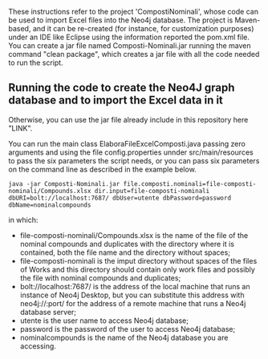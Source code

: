 
These instructions refer to the project 'CompostiNominali', whose code can be used to import Excel files into the Neo4j database.
The project is Maven-based, and it can be re-created (for instance, for customization purposes) under an IDE like Eclipse using the information reported the pom.xml file.
You can create a jar file named Composti-Nominali.jar running the maven command "clean package", which creates a jar file with all the code needed to run the script. 

## Running the code to create the Neo4J graph database and to import the Excel data in it

Otherwise, you can use the jar file already include in this repository here "LINK".

You can run the main class ElaboraFileExcelComposti.java passing zero arguments and using the file config.properties unnder src/main/resources to pass the six parameters the script needs, or you can pass six parameters on the command line as described in the example below.

```
java -jar Composti-Nominali.jar file.composti.nominali=file-composti-nominali/Compounds.xlsx dir.input=file-composti-nominali dbURI=bolt://localhost:7687/ dbUser=utente dbPassword=password dbName=nominalcompounds
```

in which:
- file-composti-nominali/Compounds.xlsx is the name of the file of the nominal compounds and duplicates with the directory where it is contained, both the file name and the directory without spaces;
- file-composti-nominali is the imput directory without spaces of the files of Works and this directory should contain only work files and possibly the file with nominal compounds and duplicates;
- bolt://localhost:7687/ is the address of the local machine that runs an instance of Neo4j Desktop, but you can substitute this address with neo4j://<ip-address>:port/ for the address of a remote machine that runs a Neo4j database server;
- utente is the user name to access Neo4j database;
- password is the password of the user to access Neo4j database;
- nominalcompounds is the name of the Neo4j database you are accessing.



